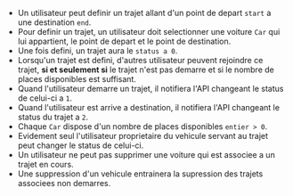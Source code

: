   - Un utilisateur peut definir un trajet allant d'un point de depart `start` a une destination `end`.
  - Pour definir un trajet, un utilisateur doit selectionner une voiture `Car` qui lui appartient, le point de depart et le point de destination.
  - Une fois defini, un trajet aura le `status a 0`.
  - Lorsqu'un trajet est defini, d'autres utilisateur peuvent rejoindre ce trajet, **si et seulement si** le trajet n'est pas demarre et si le nombre de places disponibles est suffisant.
  - Quand l'utilisateur demarre un trajet, il notifiera l'API changeant le status de celui-ci a `1`.
  - Quand l'utilisateur est arrive a destination, il notifiera l'API changeant le status du trajet a  `2`.
  - Chaque `Car` dispose d'un nombre de places disponibles `entier > 0`.
  - Evidement seul l'utilisateur proprietaire du vehicule servant au trajet peut changer le status de celui-ci.
  - Un utilisateur ne peut pas supprimer une voiture qui est associee a un trajet en cours.
  - Une suppression d'un vehicule entrainera la supression des trajets associees non demarres.

